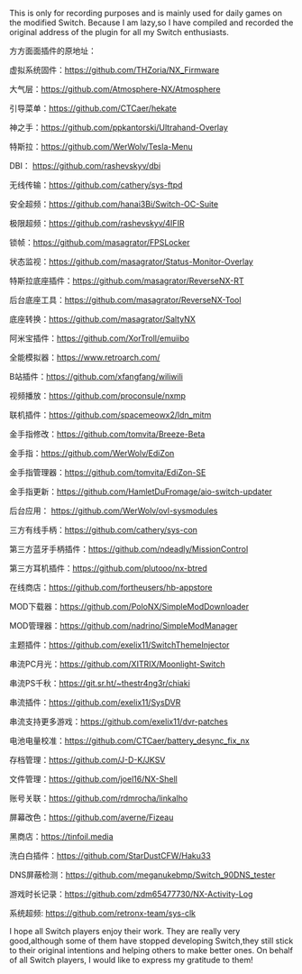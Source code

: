 This is only for recording purposes and is mainly used for daily games on the modified Switch. Because I am lazy,so I have compiled and recorded the original address of the plugin for all my Switch enthusiasts.

方方面面插件的原地址：

虚拟系统固件：https://github.com/THZoria/NX_Firmware

大气层：https://github.com/Atmosphere-NX/Atmosphere

引导菜单：https://github.com/CTCaer/hekate

神之手：https://github.com/ppkantorski/Ultrahand-Overlay

特斯拉：https://github.com/WerWolv/Tesla-Menu

DBI： https://github.com/rashevskyv/dbi

无线传输：https://github.com/cathery/sys-ftpd

安全超频：https://github.com/hanai3Bi/Switch-OC-Suite

极限超频：https://github.com/rashevskyv/4IFIR

锁帧：https://github.com/masagrator/FPSLocker

状态监视：https://github.com/masagrator/Status-Monitor-Overlay

特斯拉底座插件：https://github.com/masagrator/ReverseNX-RT

后台底座工具：https://github.com/masagrator/ReverseNX-Tool

底座转换：https://github.com/masagrator/SaltyNX

阿米宝插件：https://github.com/XorTroll/emuiibo

全能模拟器：https://www.retroarch.com/

B站插件：https://github.com/xfangfang/wiliwili

视频播放：https://github.com/proconsule/nxmp

联机插件：https://github.com/spacemeowx2/ldn_mitm

金手指修改：https://github.com/tomvita/Breeze-Beta

金手指：https://github.com/WerWolv/EdiZon

金手指管理器：https://github.com/tomvita/EdiZon-SE

金手指更新：https://github.com/HamletDuFromage/aio-switch-updater

后台应用： https://github.com/WerWolv/ovl-sysmodules

三方有线手柄：https://github.com/cathery/sys-con

第三方蓝牙手柄插件：https://github.com/ndeadly/MissionControl

第三方耳机插件：https://github.com/plutooo/nx-btred

在线商店：https://github.com/fortheusers/hb-appstore

MOD下载器：https://github.com/PoloNX/SimpleModDownloader

MOD管理器：https://github.com/nadrino/SimpleModManager

主题插件：https://github.com/exelix11/SwitchThemeInjector

串流PC月光：https://github.com/XITRIX/Moonlight-Switch

串流PS千秋：https://git.sr.ht/~thestr4ng3r/chiaki

串流插件：https://github.com/exelix11/SysDVR

串流支持更多游戏：https://github.com/exelix11/dvr-patches

电池电量校准：https://github.com/CTCaer/battery_desync_fix_nx

存档管理：https://github.com/J-D-K/JKSV

文件管理：https://github.com/joel16/NX-Shell

账号关联：https://github.com/rdmrocha/linkalho

屏幕改色：https://github.com/averne/Fizeau

黑商店：https://tinfoil.media

洗白白插件：https://github.com/StarDustCFW/Haku33

DNS屏蔽检测：https://github.com/meganukebmp/Switch_90DNS_tester

游戏时长记录：https://github.com/zdm65477730/NX-Activity-Log

系统超频: https://github.com/retronx-team/sys-clk

I hope all Switch players enjoy their work. They are really very good,although some of them have stopped developing Switch,they still stick to their original intentions and helping others to make better ones. On behalf of all Switch players, I would like to express my gratitude to them!
